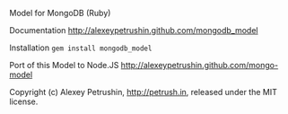 Model for MongoDB (Ruby)

Documentation http://alexeypetrushin.github.com/mongodb_model

Installation `gem install mongodb_model`

Port of this Model to Node.JS http://alexeypetrushin.github.com/mongo-model

Copyright (c) Alexey Petrushin, http://petrush.in, released under the MIT license.
